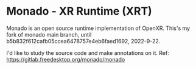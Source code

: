 # Monado - XR Runtime (XRT)

Monado is an open source runtime implementation of OpenXR.
This's my fork of monado main branch, until b5b832f612cafb05ccea6478757e4eb6faed1692, 2022-9-22.

I'd like to study the source code and make annotations on it.
Ref: https://gitlab.freedesktop.org/monado/monado
